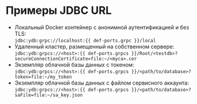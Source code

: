 # Примеры JDBC URL

- Локальный Docker контейнер с анонимной аутентификацией и без TLS:<br/>`jdbc:ydb:grpc://localhost:{{ def-ports.grpc }}/local`
- Удаленный кластер, размещенный на собственном сервере:<br/>`jdbc:ydb:grpcs://<host>:{{ def-ports.grpcs }}/Root/<testdb>?secureConnectionCertificate=file:~/<myca>.cer`
- Экземпляр облачной базы данных с токеном:<br/>`jdbc:ydb:grpcs://<host>:{{ def-ports.grpcs }}/<path/to/database>?token=file:~/my_token`
- Экземпляр облачной базы данных с файлом сервисного аккаунта:<br/>`jdbc:ydb:grpcs://<host>:{{ def-ports.grpcs }}/<path/to/database>?saFile=file:~/sa_key.json`